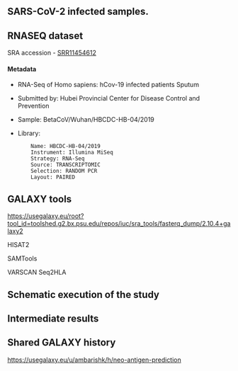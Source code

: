 ## SARS-CoV-2 infected samples.
## RNASEQ dataset
SRA accession - [SRR11454612](https://www.ncbi.nlm.nih.gov/sra/?term=SRR11454612)
#### Metadata
- RNA-Seq of Homo sapiens: hCov-19 infected patients Sputum
- Submitted by: Hubei Provincial Center for Disease Control and Prevention
- Sample: BetaCoV/Wuhan/HBCDC-HB-04/2019
- Library: 

          Name: HBCDC-HB-04/2019
          Instrument: Illumina MiSeq
          Strategy: RNA-Seq
          Source: TRANSCRIPTOMIC
          Selection: RANDOM PCR
          Layout: PAIRED

## GALAXY tools
https://usegalaxy.eu/root?tool_id=toolshed.g2.bx.psu.edu/repos/iuc/sra_tools/fasterq_dump/2.10.4+galaxy2

HISAT2

SAMTools

VARSCAN
Seq2HLA


## Schematic execution of the study
## Intermediate results

## Shared GALAXY history
https://usegalaxy.eu/u/ambarishk/h/neo-antigen-prediction


